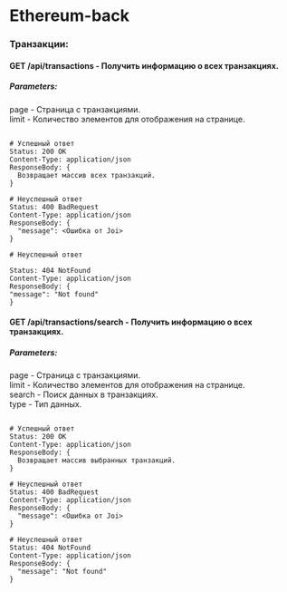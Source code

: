 # Ethereum-back

### Транзакции:

#### GET /api/transactions - Получить информацию о всех транзакциях.

##### Parameters:

page - Страница с транзакциями.<br/>
limit - Количество элементов для отображения на странице.

```shell

# Успешный ответ
Status: 200 OK
Content-Type: application/json
ResponseBody: {
  Возвращает массив всех транзакций.
}

# Неуспешный ответ
Status: 400 BadRequest
Content-Type: application/json
ResponseBody: {
  "message": <Ошибка от Joi>
}

# Неуспешный ответ

Status: 404 NotFound
Content-Type: application/json
ResponseBody: {
"message": "Not found"
}

```

#### GET /api/transactions/search - Получить информацию о всех транзакциях.

##### Parameters:

page - Страница с транзакциями.<br/>
limit - Количество элементов для отображения на странице.<br/>
search - Поиск данных в транзакциях.<br/>
type - Тип данных.

```shell

# Успешный ответ
Status: 200 OK
Content-Type: application/json
ResponseBody: {
  Возвращает массив выбранных транзакций.
}

# Неуспешный ответ
Status: 400 BadRequest
Content-Type: application/json
ResponseBody: {
  "message": <Ошибка от Joi>
}

# Неуспешный ответ
Status: 404 NotFound
Content-Type: application/json
ResponseBody: {
  "message": "Not found"
}

```
